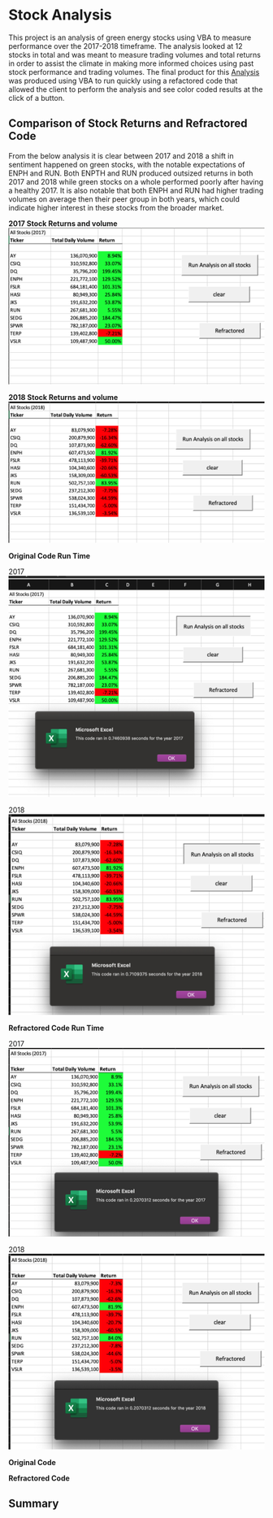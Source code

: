 # Stock Analysis
This project is an analysis of green energy stocks using VBA to measure performance over the 2017-2018 timeframe. The analysis looked at 12 stocks in total and was meant to measure trading volumes and total returns in order to assist the climate in making more informed choices using past stock performance and trading volumes. The final product for this [Analysis](https://github.com/AsaHolley/Stock-Analysis/blob/main/Challenge_AH.xlsm) was produced using VBA to run quickly using a refactored code that allowed the client to perform the analysis and see color coded results at the click of a button. 

## Comparison of Stock Returns and Refractored Code

From the below analysis it is clear between 2017 and 2018 a shift in sentiment happened on green stocks, with the notable expectations of ENPH and RUN. Both ENPTH and RUN produced outsized returns in both 2017 and 2018 while green stocks on a whole performed poorly after having a healthy 2017. It is also notable that both ENPH and RUN had higher trading volumes on average then their peer group in both years, which could indicate higher interest in these stocks from the broader market.  

**2017 Stock Returns and volume**
![](https://github.com/AsaHolley/Stock-Analysis/blob/main/2017%20Analysis.png)


**2018 Stock Returns and volume**
![](https://github.com/AsaHolley/Stock-Analysis/blob/main/2018%20Analysis.png)



**Original Code Run Time**

2017
![](https://github.com/AsaHolley/Stock-Analysis/blob/main/Non-refractored%20Code%202017.png) 


2018
![](https://github.com/AsaHolley/Stock-Analysis/blob/main/Non-refractored%20Code%202018.png)

**Refractored Code Run Time**

2017
![](https://github.com/AsaHolley/Stock-Analysis/blob/main/Refractored%20Code%202017.png)


2018
![](https://github.com/AsaHolley/Stock-Analysis/blob/main/Refractored%20Code%202018.png)


**Original Code**


**Refractored Code**


## Summary


